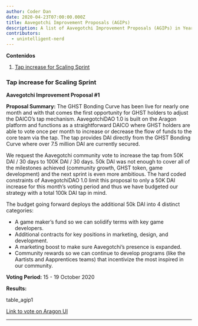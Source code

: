 ```yaml
---
author: Coder Dan
date: 2020-04-23T07:00:00.000Z
title: Aavegotchi Improvement Proposals (AGIPs)
description: A list of Aavegotchi Improvement Proposals (AGIPs) in Year 2020
contributors:
  - unintelligent-nerd
---
```


<div class="contentsBox">

**Contenidos**

<ol>
<li><a href=#tap-increase-for-scaling-sprint>Tap increase for Scaling Sprint</a></li>
</ol>

</div>

### Tap increase for Scaling Sprint

**Aavegotchi Improvement Proposal #1**

**Proposal Summary:** The GHST Bonding Curve has been live for nearly one month and with that comes the first opportunity for GHST holders to adjust the DAICO’s tap mechanism. AavegotchiDAO 1.0 is built on the Aragon platform and functions as a straightforward DAICO where GHST holders are able to vote once per month to increase or decrease the flow of funds to the core team via the tap. The tap provides DAI directly from the GHST Bonding Curve where over 7.5 million DAI are currently secured.

We request the Aavegotchi community vote to increase the tap from 50K DAI / 30 days to 100K DAI / 30 days. 50k DAI was not enough to cover all of the milestones achieved (community growth, GHST token, game development) and the next sprint is even more ambitious. The hard coded constraints of AavegotchiDAO 1.0 limit this proposal to only a 50K DAI increase for this month’s voting period and thus we have budgeted our strategy with a total 100k DAI tap in mind.

The budget going forward deploys the additional 50k DAI into 4 distinct categories:

- A game maker’s fund so we can solidify terms with key game developers.
- Additional contracts for key positions in marketing, design, and development.
- A marketing boost to make sure Aavegotchi’s presence is expanded.
- Community rewards so we can continue to develop programs (like the Aartists and Aapprentices teams) that incentivize the most inspired in our community.

**Voting Period:** 15 - 19 October 2020

**Results:**

table_agip1

[Link to vote on Aragon UI](https://client.aragon.org/#/aavegotchi/0xf63e1edbcb3be8d5fb124f4a228f5412f48e5ae7/vote/0/)

<hr>
